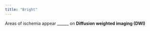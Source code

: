 ```yaml
---
title: "Bright"
---
```

Areas of ischemia appear ______ on <b>Diffusion weighted imaging (DWI)</b>

